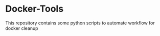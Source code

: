 # Docker-Tools
This repository contains some python scripts to automate workflow for docker cleanup
